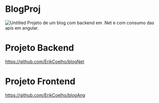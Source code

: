 # BlogProj

![Untitled](https://user-images.githubusercontent.com/79767115/202721143-a5058ed8-03d7-4629-b922-c5f409d39c7d.png)
Projeto de um blog com backend em .Net e com consumo das apis em angular.

# Projeto Backend
https://github.com/ErikCoelho/blogNet

# Projeto Frontend
https://github.com/ErikCoelho/blogAng
